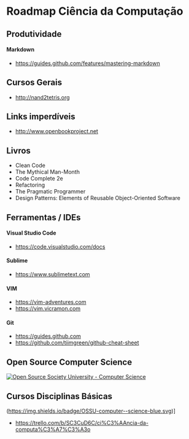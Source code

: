 # Roadmap Ciência da Computação

## Produtividade
#### Markdown
* https://guides.github.com/features/mastering-markdown
## Cursos Gerais
* http://nand2tetris.org

## Links imperdíveis
* http://www.openbookproject.net

## Livros
* Clean Code 
* The Mythical Man-Month	
* Code Complete 2e
* Refactoring
* The Pragmatic Programmer
* Design Patterns: Elements of Reusable Object-Oriented Software

## Ferramentas / IDEs
#### Visual Studio Code  
* https://code.visualstudio.com/docs
#### Sublime 
* https://www.sublimetext.com
#### VIM 
* https://vim-adventures.com 
* https://vim.vicramon.com
#### Git
* https://guides.github.com
* https://github.com/tiimgreen/github-cheat-sheet

## Open Source Computer Science

  <a href="https://github.com/ossu/computer-science">
	<img alt="Open Source Society University - Computer Science" src="https://img.shields.io/badge/OSSU-computer--science-blue.svg">
  </a>

## Cursos Disciplinas Básicas
(https://img.shields.io/badge/OSSU-computer--science-blue.svg)]
* https://trello.com/b/SC3CuD6C/ci%C3%AAncia-da-computa%C3%A7%C3%A3o
